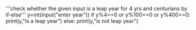 '''check whether the given input is a leap year for 4 yrs and centurians by if-else'''
y=int(input("enter year"))
if y%4==0 or y%100==0 or y%400==0:
    print(y,"is a leap year")
else:
    print(y,"is not leap year")
